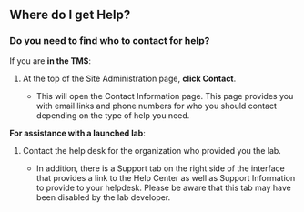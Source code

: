## Where do I get Help?

### Do you need to find who to contact for help?

If you are **in the TMS**: 

1. At the top of the Site Administration page, **click Contact**. 

    - This will open the Contact Information page. This page provides you with email links and phone numbers for who you should contact depending on the type of help you need.

**For assistance with a launched lab**: 

1. Contact the help desk for the organization who provided you the lab. 

    - In addition, there is a Support tab on the right side of the interface that provides a link to the Help Center as well as Support Information to provide to your helpdesk. Please be aware that this tab may have been disabled by the lab developer.